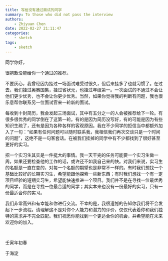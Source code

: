 ```yaml
---
title: 写给没有通过面试的同学
summary: To those who did not pass the interview
authors:
    - Zhiyuan Chen
date: 2022-02-27 21:11:47
categories:
    - sketch
tags:
    - sketch
---
```


同学你好，

很抱歉没能给你一个通过的推荐。

不要灰心，我曾经因为挂过一场面试难受过很久，但后来挂多了也就习惯了。在过去，我们挂过奥赛国集，挂过省状元，也挂过年级第一。一次面试的不通过不会让他们更少优秀，也不会让你更少优秀。当然，如果你觉得我的判断有问题，我也很乐意帮你联系另一位面试官来一轮新的面试。

每收到十封简历，我会发起三场面试，其中有五分之一的人会被推荐给下一轮。有很多很优秀的同学倒在了这第一轮。有的是因为简历没写好，有的可能是因为有些知识生疏了，还有是因为各种各样的客观原因。我在不少同学的拒信当中都额外加入了一句：“如果有任何问题可以随时联系我，我相信我们再次交谈只是一个时间的问题”，这绝不是一句客套话。在被我们挂掉的同学中有不少都找到了很好甚至更好的实习。

招一个实习生其实是一件挺大的事情。我一天干完的任务可能要一个实习生做一周，如果还要检查他的工作的话，或许还不如我自己来的快。对我们来说，实习生的名额是一直在变的，对每一个名额的期望也是非常不一样的。有时我们想找一个基础比较好的长期实习生，希望能跟他探索一些新东西；有时我们想找一个有一定项目经验的短期实习生，希望能快速推进一个项目。我们并不是在寻找一位最优秀的同学，而是在寻找一位最合适的同学；其实本来也没有一份最好的实习，只有一份最适合你的实习。

我们非常高兴和有幸能和你进行交流。不幸的是，我很遗憾的告知你我们将不会发起下一步流程。请理解这不是对你个人能力和潜力的评价，仅仅代表着你和我们独特的需求并不完全匹配。我们祝愿你能找到一个更适合你的机会，并希望能在未来欢迎你的加入。

</br>

壬寅年初春

于海淀
